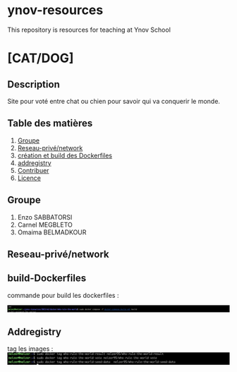 # ynov-resources
This repository is resources for teaching at Ynov School

# [CAT/DOG]

## Description
Site pour voté entre chat ou chien pour savoir qui va conquerir le monde.

## Table des matières
1. [Groupe](#Groupe)
2. [Reseau-privé/network](#Reseau-privé/network)
3. [création et build des Dockerfiles](#build-Dockerfiles)
4. [addregistry](#Addregistry)
5. [Contribuer](#contribuer)
6. [Licence](#licence)

## Groupe 

1. Enzo SABBATORSI
2. Carnel MEGBLETO
3. Omaima BELMADKOUR


## Reseau-privé/network



## build-Dockerfiles
commande pour build les dockerfiles :

![build](image/cbuild.png)

## Addregistry
tag les images : 
![build](image/tag.png)


